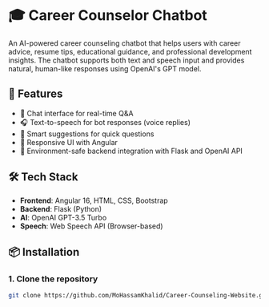 # 🎓 Career Counselor Chatbot

An AI-powered career counseling chatbot that helps users with career advice, resume tips, educational guidance, and professional development insights. The chatbot supports both text and speech input and provides natural, human-like responses using OpenAI's GPT model.

## 🚀 Features

- 💬 Chat interface for real-time Q&A
- 🎧 Text-to-speech for bot responses (voice replies)
- 📄 Smart suggestions for quick questions
- 🎨 Responsive UI with Angular
- 🔐 Environment-safe backend integration with Flask and OpenAI API

## 🛠️ Tech Stack

- **Frontend**: Angular 16, HTML, CSS, Bootstrap
- **Backend**: Flask (Python)
- **AI**: OpenAI GPT-3.5 Turbo
- **Speech**: Web Speech API (Browser-based)

## 📦 Installation

### 1. Clone the repository

```bash
git clone https://github.com/MoHassamKhalid/Career-Counseling-Website.git
